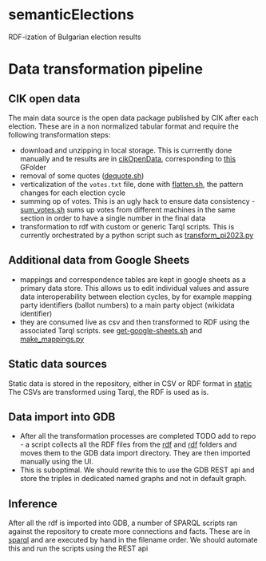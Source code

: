 # semanticElections

RDF-ization of Bulgarian election results

# Data transformation pipeline

## CIK open data 

The main data source is the open data package published by CIK after each election.
These are in a non normalized tabular format and require the following transformation steps:

- download and unzipping in local storage. This is currrently done manually and te results are in [cikOpenData](../gdrive/data/cikOpenData), corresponding to [this](https://drive.google.com/drive/folders/1ZyNu9THMCS5aP0N68iqvBIE0X1fsDDYP?usp=share_link) GFolder
- removal of some quotes ([dequote.sh](dequote.sh)) 
- verticalization of the `votes.txt` file, done with [flatten.sh](flatten.sh), the pattern changes for each election cycle 
- summing op of votes. This is an ugly hack to ensure data consistency - [sum_votes.sh](sum_votes.sh) sums  up votes from different machines in the same section in order to have a single number in the final data
- transformation to rdf with custom or generic Tarql scripts. This is currently orchestrated by a python script such as [transform_pi2023.py](transform_pi2023.py)

## Additional data from Google Sheets

- mappings and correspondence tables are kept in google sheets as a primary data store. This allows us to edit individual values and assure data interoperability between election cycles, by for example mapping party identifiers (ballot numbers) to a main party object (wikidata identifier)
- they are consumed live as csv and then transformed to RDF using the associated Tarql scripts. see [get-google-sheets.sh](get-google-sheets.sh) and [make_mappings.py](make_mappings.py)

## Static data sources

Static data is stored in the repository, either in CSV or RDF format in [static](static)
The CSVs are transformed using Tarql, the RDF is used as is.

## Data import into GDB

- After all the transformation processes are completed TODO add to repo - a script collects all the RDF files from the [rdf](rdf) and [rdf](static/rdf) folders and moves them to the GDB data import directory. They are then imported manually using the UI.
- This is suboptimal. We should rewrite this to use the GDB REST api and store the triples in dedicated named graphs and not in default graph.

## Inference 

After all the rdf is imported into GDB, a number of SPARQL scripts ran against the repository to create more connections and facts.
These are in [sparql](sparql) and are executed by hand in the filename order. 
We should automate this and run the scripts using the REST api 




